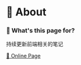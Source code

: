 # 🌈 About

### 🙋 What's this page for?

持续更新前端相关的笔记

[🔗 Online Page](https://github.com/hongding0211/frontend-notes)
